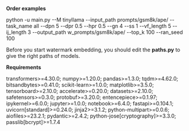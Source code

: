 **Order examples**

python -u main.py --M tinyllama --input_path prompts/gsm8k/ape/ --task_name all --dpn 5 --dpr 0.5 --hpr 0.5 --gn 4 --ss 1 --vf_length 5 --ij_length 3 --output_path w_prompts/gsm8k/ape/ --top_k 100 --ran_seed 100 


Before you start watermark embedding, you should edit the **paths.py** to give the right paths of models.


**Requirements**

transformers>=4.30.0; numpy>=1.20.0; pandas>=1.3.0; tqdm>=4.62.0; bitsandbytes>=0.41.0; scikit-learn>=1.0.0; matplotlib>=3.5.0; tensorboard>=2.10.0; accelerate>=0.20.0; datasets>=2.10.0; safetensors>=0.3.0; protobuf>=3.20.0; entencepiece>=0.1.97; ipykernel>=6.0.0; jupyter>=1.0.0; notebook>=6.4.0; fastapi>=0.104.1; uvicorn[standard]>=0.24.0; jinja2>=3.1.2; python-multipart>=0.0.6; aiofiles>=23.2.1; pydantic>=2.4.2; python-jose[cryptography]>=3.3.0; passlib[bcrypt]>=1.7.4


